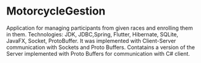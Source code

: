 # MotorcycleGestion
	
Application for managing participants from given races and enrolling them in them. Technologies: JDK, JDBC,Spring, Flutter, Hibernate, SQLite, JavaFX, Socket, ProtoBuffer.
It was implemented with Client-Server communication with Sockets and Proto Buffers. 
Contatains a version of the Server implemented with Proto Buffers for communication with C# client.		